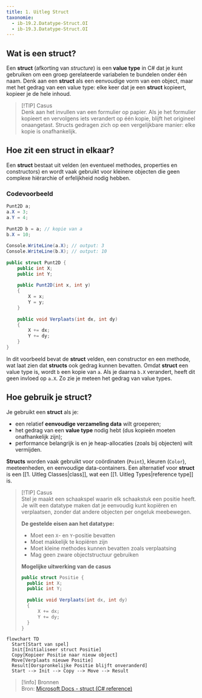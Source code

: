 ```yaml
---
title: 1. Uitleg Struct
taxonomie:
  - ib-19.2.Datatype-Struct.OI
  - ib-19.3.Datatype-Struct.OI
---
```

## Wat is een struct?
Een **struct** (afkorting van _structure_) is een **value type** in C# dat je kunt gebruiken om een groep gerelateerde variabelen te bundelen onder één naam. Denk aan een **struct** als een eenvoudige vorm van een object, maar met het gedrag van een value type: elke keer dat je een **struct** kopieert, kopieer je de hele inhoud.

> [!TIP] Casus  
> Denk aan het invullen van een formulier op papier. Als je het formulier kopieert en vervolgens iets verandert op één kopie, blijft het origineel onaangetast. Structs gedragen zich op een vergelijkbare manier: elke kopie is onafhankelijk.

## Hoe zit een struct in elkaar?
Een **struct** bestaat uit velden (en eventueel methodes, properties en constructors) en wordt vaak gebruikt voor kleinere objecten die geen complexe hiërarchie of erfelijkheid nodig hebben.

### Codevoorbeeld
```csharp
Punt2D a;  
a.X = 3;  
a.Y = 4;  
  
Punt2D b = a; // kopie van a  
b.X = 10;  
  
Console.WriteLine(a.X); // output: 3  
Console.WriteLine(b.X); // output: 10  
  
public struct Punt2D {       
	public int X;       
	public int Y;  
	     
	public Punt2D(int x, int y)  
	{
		X = x;           
		Y = y;       
	}  
	      
	public void Verplaats(int dx, int dy)       
    {           
		X += dx;           
		Y += dy;       
	} 
}
```

In dit voorbeeld bevat de **struct** velden, een constructor en een methode, wat laat zien dat **structs** ook gedrag kunnen bevatten. Omdat **struct** een value type is, wordt `b` een kopie van `a`. Als je daarna `b.X` verandert, heeft dit geen invloed op `a.X`. Zo zie je meteen het gedrag van value types.

## Hoe gebruik je struct?
Je gebruikt een **struct** als je:
- een relatief **eenvoudige verzameling data** wilt groeperen;
- het gedrag van een **value type** nodig hebt (dus kopieën moeten onafhankelijk zijn);
- performance belangrijk is en je heap-allocaties (zoals bij objecten) wilt vermijden.

**Structs** worden vaak gebruikt voor coördinaten (`Point`), kleuren (`Color`), meeteenheden, en eenvoudige data-containers. Een alternatief voor **struct** is een [[1. Uitleg Classes|class]], wat een [[1. Uitleg Types|reference type]] is. 

> [!TIP] Casus  
> Stel je maakt een schaakspel waarin elk schaakstuk een positie heeft. Je wilt een datatype maken dat je eenvoudig kunt kopiëren en verplaatsen, zonder dat andere objecten per ongeluk meebewegen.
> 
> **De gestelde eisen aan het datatype:**
> - Moet een `X`- en `Y`-positie bevatten
> - Moet makkelijk te kopiëren zijn
> - Moet kleine methodes kunnen bevatten zoals verplaatsing
> - Mag geen zware objectstructuur gebruiken
> 
> **Mogelijke uitwerking van de casus**
> ```csharp
> public struct Positie {     
> 	public int X;     
> 	public int Y; 
> 	     
> 	public void Verplaats(int dx, int dy)     
> 	{     
> 		X += dx;         
> 		Y += dy;     
> 	} 
> }
> ```

```mermaid
flowchart TD     
  Start[Start van spel]     
  Init[Initialiseer struct Positie]     
  Copy[Kopieer Positie naar nieuw object]     
  Move[Verplaats nieuwe Positie]     
  Result[Oorspronkelijke Positie blijft onveranderd]      
  Start --> Init --> Copy --> Move --> Result
```

> [!info] Bronnen  
> Bron: [Microsoft Docs - struct (C# reference)](https://learn.microsoft.com/en-us/dotnet/csharp/language-reference/builtin-types/struct)
